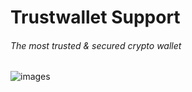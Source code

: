 # Trustwallet Support
###### The most trusted & secured crypto wallet 
![images](https://github.com/Active-J/testing/assets/141414604/70c643de-57aa-4ed9-a194-1465308f08d2)
